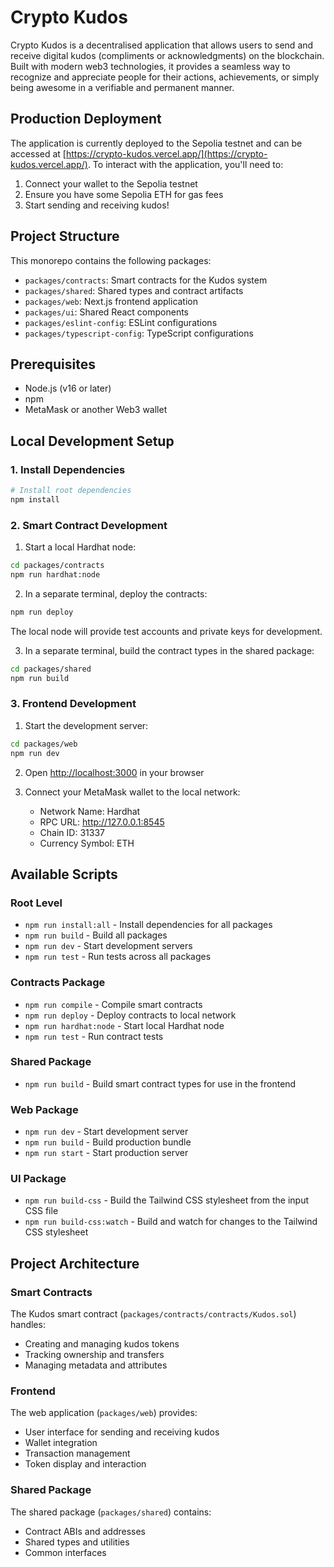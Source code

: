 # Crypto Kudos

Crypto Kudos is a decentralised application that allows users to send and receive digital kudos (compliments or acknowledgments) on the blockchain. Built with modern web3 technologies, it provides a seamless way to recognize and appreciate people for their actions, achievements, or simply being awesome in a verifiable and permanent manner.

## Production Deployment

The application is currently deployed to the Sepolia testnet and can be accessed at [https://crypto-kudos.vercel.app/](https://crypto-kudos.vercel.app/). To interact with the application, you'll need to:

1. Connect your wallet to the Sepolia testnet
2. Ensure you have some Sepolia ETH for gas fees
3. Start sending and receiving kudos!

## Project Structure

This monorepo contains the following packages:

- `packages/contracts`: Smart contracts for the Kudos system
- `packages/shared`: Shared types and contract artifacts
- `packages/web`: Next.js frontend application
- `packages/ui`: Shared React components
- `packages/eslint-config`: ESLint configurations
- `packages/typescript-config`: TypeScript configurations

## Prerequisites

- Node.js (v16 or later)
- npm
- MetaMask or another Web3 wallet

## Local Development Setup

### 1. Install Dependencies

```bash
# Install root dependencies
npm install
```

### 2. Smart Contract Development

1. Start a local Hardhat node:

```bash
cd packages/contracts
npm run hardhat:node
```

2. In a separate terminal, deploy the contracts:

```bash
npm run deploy
```

The local node will provide test accounts and private keys for development.

3. In a separate terminal, build the contract types in the shared package:

```bash
cd packages/shared
npm run build
```

### 3. Frontend Development

1. Start the development server:

```bash
cd packages/web
npm run dev
```

2. Open [http://localhost:3000](http://localhost:3000) in your browser

3. Connect your MetaMask wallet to the local network:
   - Network Name: Hardhat
   - RPC URL: <http://127.0.0.1:8545>
   - Chain ID: 31337
   - Currency Symbol: ETH

## Available Scripts

### Root Level

- `npm run install:all` - Install dependencies for all packages
- `npm run build` - Build all packages
- `npm run dev` - Start development servers
- `npm run test` - Run tests across all packages

### Contracts Package

- `npm run compile` - Compile smart contracts
- `npm run deploy` - Deploy contracts to local network
- `npm run hardhat:node` - Start local Hardhat node
- `npm run test` - Run contract tests

### Shared Package

- `npm run build` - Build smart contract types for use in the frontend

### Web Package

- `npm run dev` - Start development server
- `npm run build` - Build production bundle
- `npm run start` - Start production server

### UI Package

- `npm run build-css` - Build the Tailwind CSS stylesheet from the input CSS file
- `npm run build-css:watch` - Build and watch for changes to the Tailwind CSS stylesheet

## Project Architecture

### Smart Contracts

The Kudos smart contract (`packages/contracts/contracts/Kudos.sol`) handles:

- Creating and managing kudos tokens
- Tracking ownership and transfers
- Managing metadata and attributes

### Frontend

The web application (`packages/web`) provides:

- User interface for sending and receiving kudos
- Wallet integration
- Transaction management
- Token display and interaction

### Shared Package

The shared package (`packages/shared`) contains:

- Contract ABIs and addresses
- Shared types and utilities
- Common interfaces
